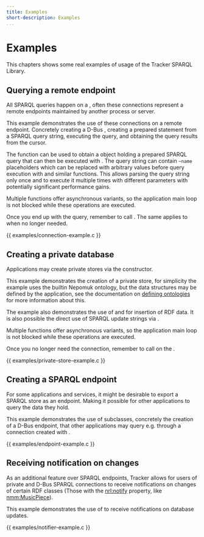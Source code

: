 ```yaml
---
title: Examples
short-description: Examples
...
```


# Examples

This chapters shows some real examples of usage of the Tracker
SPARQL Library.

## Querying a remote endpoint

All SPARQL queries happen on a [](TrackerSparqlConnection), often these
connections represent a remote endpoints maintained by another process or
server.

This example demonstrates the use of these connections on a remote
endpoint. Concretely creating a D-Bus [](TrackerSparqlConnection),
creating a prepared statement from a SPARQL query string, executing
the query, and obtaining the query results from the cursor.

The [](tracker_sparql_connection_query_statement) function can be used
to obtain a [](TrackerSparqlStatement) object holding a prepared SPARQL
query that can then be executed with [](tracker_sparql_statement_execute).
The query string can contain `~name` placeholders which can be replaced with
arbitrary values before query execution with
[](tracker_sparql_statement_bind_string) and similar functions.
This allows parsing the query string only once and to execute it multiple
times with different parameters with potentially significant performance gains.

Multiple functions offer asynchronous variants, so the application
main loop is not blocked while these operations are executed.

Once you end up with the query, remember to call [](tracker_sparql_cursor_close).
The same applies to [](tracker_sparql_connection_close) when no longer needed.

<div class="gi-lang-c gi-lang-python gi-lang-javascript">

{{ examples/connection-example.c }}

</div>

## Creating a private database

Applications may create private stores via the [](tracker_sparql_connection_new)
constructor.

This example demonstrates the creation of a private store, for simplicity the
example uses the builtin Nepomuk ontology, but the data structures may be defined
by the application, see the documentation on
[defining ontologies](defining-ontologies.md) for more information about this.

The example also demonstrates the use of [](TrackerResource) and [](TrackerBatch)
for insertion of RDF data. It is also possible the direct use of SPARQL update
strings via [](tracker_sparql_connection_update).

Multiple functions offer asynchronous variants, so the application
main loop is not blocked while these operations are executed.

Once you no longer need the connection, remember to call
[](tracker_sparql_connection_close) on the [](TrackerSparqlConnection).

<div class="gi-lang-c gi-lang-python gi-lang-javascript">

{{ examples/private-store-example.c }}

</div>

## Creating a SPARQL endpoint

For some applications and services, it might be desirable to export a
SPARQL store as an endpoint. Making it possible for other applications to
query the data they hold.

This example demonstrates the use of [](TrackerEndpoint) subclasses,
concretely the creation of a D-Bus endpoint, that other applications
may query e.g. through a connection created with
[](tracker_sparql_connection_bus_new).

<div class="gi-lang-c gi-lang-python gi-lang-javascript">

{{ examples/endpoint-example.c }}

</div>

## Receiving notification on changes

As an additional feature over SPARQL endpoints, Tracker allows for
users of private and D-Bus SPARQL connections to receive notifications
on changes of certain RDF classes (Those with the
[nrl:notify](nrl-ontology.md#nrl:notify) property, like
[nmm:MusicPiece](nmm-ontology.md#nmm:MusicPiece)).

This example demonstrates the use of [](TrackerNotifier) to receive
notifications on database updates.

<div class="gi-lang-c gi-lang-python gi-lang-javascript">

{{ examples/notifier-example.c }}

</div>
